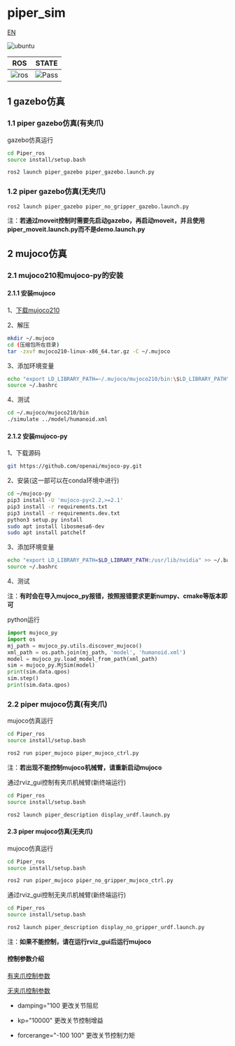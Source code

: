 # piper_sim

[EN](README(EN).md)

![ubuntu](https://img.shields.io/badge/Ubuntu-22.04-orange.svg)

|ROS |STATE|
|---|---|
|![ros](https://img.shields.io/badge/ROS-humble-blue.svg)|![Pass](https://img.shields.io/badge/Pass-blue.svg)|

## 1 gazebo仿真

### 1.1 piper gazebo仿真(有夹爪)

gazebo仿真运行

```bash
cd Piper_ros
source install/setup.bash
```

```bash
ros2 launch piper_gazebo piper_gazebo.launch.py
```

### 1.2 piper gazebo仿真(无夹爪)

```bash
ros2 launch piper_gazebo piper_no_gripper_gazebo.launch.py
```

注：**若通过moveit控制时需要先启动gazebo，再启动moveit，并且使用piper_moveit.launch.py而不是demo.launch.py**

## 2 mujoco仿真

### 2.1 mujoco210和mujoco-py的安装

#### 2.1.1 安装mujoco

1、[下载mujoco210](https://github.com/google-deepmind/mujoco/releases/download/2.1.0/mujoco210-linux-x86_64.tar.gz)

2、解压

```bash
mkdir ~/.mujoco
cd (压缩包所在目录)
tar -zxvf mujoco210-linux-x86_64.tar.gz -C ~/.mujoco
```

3、添加环境变量

```bash
echo "export LD_LIBRARY_PATH=~/.mujoco/mujoco210/bin:\$LD_LIBRARY_PATH" >> ~/.bashrc
source ~/.bashrc
```

4、测试

```bash
cd ~/.mujoco/mujoco210/bin
./simulate ../model/humanoid.xml
```

#### 2.1.2 安装mujoco-py

1、下载源码

```bash
git https://github.com/openai/mujoco-py.git
```

2、安装(这一部可以在conda环境中进行)

```bash
cd ~/mujoco-py
pip3 install -U 'mujoco-py<2.2,>=2.1'
pip3 install -r requirements.txt
pip3 install -r requirements.dev.txt
python3 setup.py install
sudo apt install libosmesa6-dev
sudo apt install patchelf
```

3、添加环境变量

```bash
echo "export LD_LIBRARY_PATH=$LD_LIBRARY_PATH:/usr/lib/nvidia" >> ~/.bashrc
source ~/.bashrc
```

4、测试

注：**有时会在导入mujoco_py报错，按照报错要求更新numpy、cmake等版本即可**

python运行

```python
import mujoco_py
import os
mj_path = mujoco_py.utils.discover_mujoco()
xml_path = os.path.join(mj_path, 'model', 'humanoid.xml')
model = mujoco_py.load_model_from_path(xml_path)
sim = mujoco_py.MjSim(model)
print(sim.data.qpos)
sim.step()
print(sim.data.qpos)
```

### 2.2 piper mujoco仿真(有夹爪)

mujoco仿真运行

```bash
cd Piper_ros
source install/setup.bash
```

```bash
ros2 run piper_mujoco piper_mujoco_ctrl.py
```

注：**若出现不能控制mujoco机械臂，请重新启动mujoco**

通过rviz_gui控制有夹爪机械臂(新终端运行)

```bash
cd Piper_ros
source install/setup.bash
```

```bash
ros2 launch piper_description display_urdf.launch.py
```

#### 2.3 piper mujoco仿真(无夹爪)

mujoco仿真运行

```bash
cd Piper_ros
source install/setup.bash
```

```bash
ros2 run piper_mujoco piper_no_gripper_mujoco_ctrl.py
```

通过rviz_gui控制无夹爪机械臂(新终端运行)

```bash
cd Piper_ros
source install/setup.bash
```

```bash
ros2 launch piper_description display_no_gripper_urdf.launch.py
```

注：**如果不能控制，请在运行rviz_gui后运行mujoco**

#### 控制参数介绍

[有夹爪控制参数](../piper_description/mujoco_model/piper_description.xml)

[无夹爪控制参数](../piper_description/mujoco_model/piper_no_gripper_description.xml)

- damping="100 更改关节阻尼

- kp="10000" 更改关节控制增益

- forcerange="-100 100" 更改关节控制力矩
